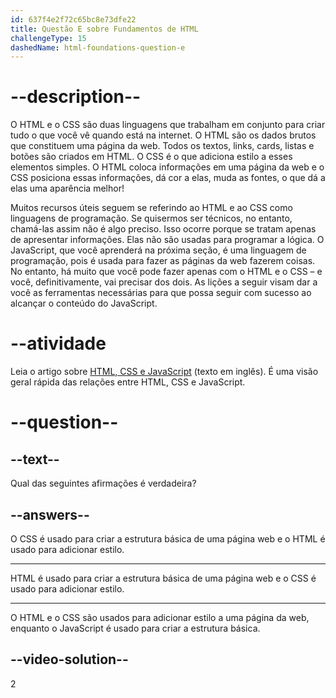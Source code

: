 ```yaml
---
id: 637f4e2f72c65bc8e73dfe22
title: Questão E sobre Fundamentos de HTML
challengeType: 15
dashedName: html-foundations-question-e
---
```


# --description--

O HTML e o CSS são duas linguagens que trabalham em conjunto para criar tudo o que você vê quando está na internet. O HTML são os dados brutos que constituem uma página da web. Todos os textos, links, cards, listas e botões são criados em HTML. O CSS é o que adiciona estilo a esses elementos simples. O HTML coloca informações em uma página da web e o CSS posiciona essas informações, dá cor a elas, muda as fontes, o que dá a elas uma aparência melhor!

Muitos recursos úteis seguem se referindo ao HTML e ao CSS como linguagens de programação. Se quisermos ser técnicos, no entanto, chamá-las assim não é algo preciso. Isso ocorre porque se tratam apenas de apresentar informações. Elas não são usadas para programar a lógica. O JavaScript, que você aprenderá na próxima seção, é uma linguagem de programação, pois é usada para fazer as páginas da web fazerem coisas. No entanto, há muito que você pode fazer apenas com o HTML e o CSS – e você, definitivamente, vai precisar dos dois. As lições a seguir visam dar a você as ferramentas necessárias para que possa seguir com sucesso ao alcançar o conteúdo do JavaScript.

# --atividade

Leia o artigo sobre <a href="https://brytdesigns.com/html-css-javascript-whats-the-difference#What_is_HTML" target="_blank">HTML, CSS e JavaScript</a> (texto em inglês). É uma visão geral rápida das relações entre HTML, CSS e JavaScript.

# --question--

## --text--

Qual das seguintes afirmações é verdadeira?

## --answers--

O CSS é usado para criar a estrutura básica de uma página web e o HTML é usado para adicionar estilo.

---

HTML é usado para criar a estrutura básica de uma página web e o CSS é usado para adicionar estilo.

---

O HTML e o CSS são usados para adicionar estilo a uma página da web, enquanto o JavaScript é usado para criar a estrutura básica.


## --video-solution--

2
